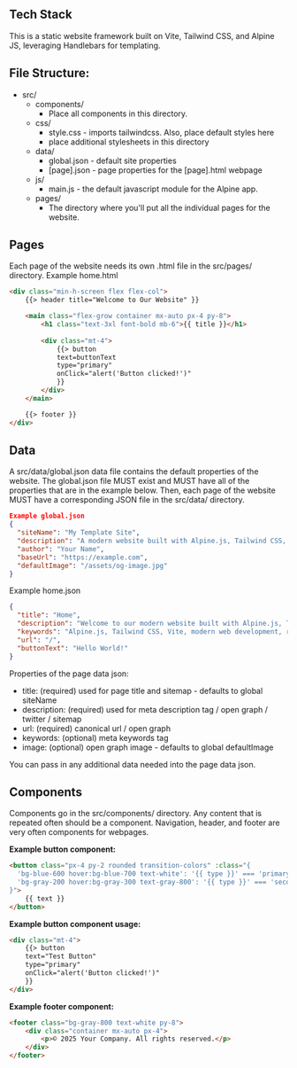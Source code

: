 ## Tech Stack

This is a static website framework built on Vite, Tailwind CSS, and Alpine JS, leveraging Handlebars for templating. 

## File Structure:

 - src/
	- components/
		- Place all components in this directory.
	- css/
		- style.css - imports tailwindcss. Also, place default styles here
		- place additional stylesheets in this directory
	- data/
		- global.json - default site properties
		- [page].json - page properties for the [page].html webpage
	- js/
		- main.js - the default javascript module for the Alpine app.
	- pages/
		- The directory where you'll put all the individual pages for the website.


## Pages

Each page of the website needs its own .html file in the src/pages/ directory.
Example home.html
```html
<div class="min-h-screen flex flex-col">
    {{> header title="Welcome to Our Website" }}

    <main class="flex-grow container mx-auto px-4 py-8">
        <h1 class="text-3xl font-bold mb-6">{{ title }}</h1>
		
		<div class="mt-4">
			{{> button
			text=buttonText
			type="primary"
            onClick="alert('Button clicked!')"
			}}
		</div>
    </main>

    {{> footer }}
</div>
```


## Data

A src/data/global.json data file contains the default properties of the website. The global.json file MUST exist and MUST have all of the properties that are in the example below.
Then, each page of the website MUST have a corresponding JSON file in the src/data/ directory. 

```json
Example global.json
{
  "siteName": "My Template Site",
  "description": "A modern website built with Alpine.js, Tailwind CSS, and Vite",
  "author": "Your Name",
  "baseUrl": "https://example.com",
  "defaultImage": "/assets/og-image.jpg"
}
```

Example home.json
```json
{
  "title": "Home",
  "description": "Welcome to our modern website built with Alpine.js, Tailwind CSS, and Vite. Fast, responsive, and SEO-friendly.",
  "keywords": "Alpine.js, Tailwind CSS, Vite, modern web development, responsive design",
  "url": "/",
  "buttonText": "Hello World!"
}
```

Properties of the page data json:
 - title: (required) used for page title and sitemap - defaults to global siteName
 - description: (required) used for meta description tag / open graph / twitter / sitemap
 - url: (required) canonical url / open graph
 - keywords: (optional) meta keywords tag
 - image: (optional) open graph image - defaults to global defaultImage
	
You can pass in any additional data needed into the page data json. 
		
		
## Components

Components go in the src/components/ directory.
Any content that is repeated often should be a component.
Navigation, header, and footer are very often components for webpages.

**Example button component:**
```html
<button class="px-4 py-2 rounded transition-colors" :class="{ 
  'bg-blue-600 hover:bg-blue-700 text-white': '{{ type }}' === 'primary',
  'bg-gray-200 hover:bg-gray-300 text-gray-800': '{{ type }}' === 'secondary'
}">
    {{ text }}
</button>
```

**Example button component usage:**
```html
<div class="mt-4">
	{{> button
	text="Test Button"
	type="primary"
	onClick="alert('Button clicked!')"
	}}
</div>
```

**Example footer component:**
```html
<footer class="bg-gray-800 text-white py-8">
    <div class="container mx-auto px-4">
        <p>© 2025 Your Company. All rights reserved.</p>
    </div>
</footer>
```